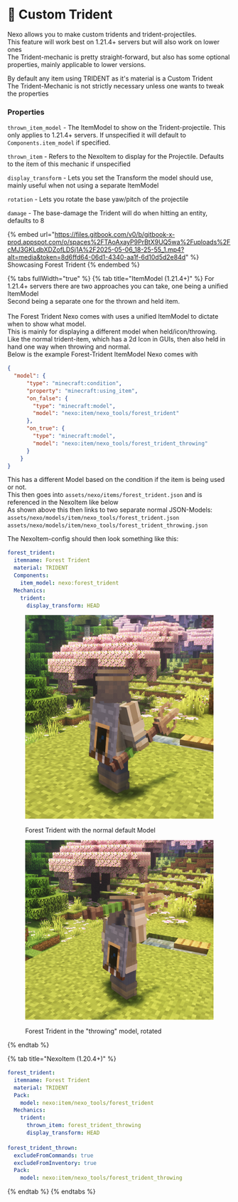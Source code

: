 # 🔱 Custom Trident

Nexo allows you to make custom tridents and trident-projectiles.\
This feature will work best on 1.21.4+ servers but will also work on lower ones\
The Trident-mechanic is pretty straight-forward, but also has some optional properties, mainly applicable to lower versions.

By default any item using TRIDENT as it's material is a Custom Trident\
The Trident-Mechanic is not strictly necessary unless one wants to tweak the properties

### Properties

`thrown_item_model` - The ItemModel to show on the Trident-projectile. This only applies to 1.21.4+ servers. If unspecified it will default to `Components.item_model` if specified.

`thrown_item` - Refers to the NexoItem to display for the Projectile. Defaults to the item of this mechanic if unspecified

`display_transform` - Lets you set the Transform the model should use, mainly useful when not using a separate ItemModel

`rotation` - Lets you rotate the base yaw/pitch of the projectile

`damage` - The base-damage the Trident will do when hitting an entity, defaults to 8

{% embed url="https://files.gitbook.com/v0/b/gitbook-x-prod.appspot.com/o/spaces%2FTAoAxayP9PrBtX9UQ5wa%2Fuploads%2FcMJ3GKLdbXDZofLDSj1A%2F2025-05-06_18-25-55_1.mp4?alt=media&token=8d6ffd64-06d1-4340-aa1f-6d10d5d2e84d" %}
Showcasing Forest Trident
{% endembed %}

{% tabs fullWidth="true" %}
{% tab title="ItemModel (1.21.4+)" %}
For 1.21.4+ servers there are two approaches you can take, one being a unified ItemModel\
Second being a separate one for the thrown and held item.\
\
The Forest Trident Nexo comes with uses a unified ItemModel to dictate when to show what model.\
This is mainly for displaying a different model when held/icon/throwing.\
Like the normal trident-item, which has a 2d Icon in GUIs, then also held in hand one way when throwing and normal.\
Below is the example Forest-Trident ItemModel Nexo comes with

```json
{
  "model": {
      "type": "minecraft:condition",
      "property": "minecraft:using_item",
      "on_false": {
        "type": "minecraft:model",
        "model": "nexo:item/nexo_tools/forest_trident"
      },
      "on_true": {
        "type": "minecraft:model",
        "model": "nexo:item/nexo_tools/forest_trident_throwing"
      }
    }
}
```

This has a different Model based on the condition if the item is being used or not.\
This then goes into `assets/nexo/items/forest_trident.json` and is referenced in the NexoItem like below\
As shown above this then links to two separate normal JSON-Models:\
`assets/nexo/models/item/nexo_tools/forest_trident.json`\
`assets/nexo/models/item/nexo_tools/forest_trident_throwing.json`&#x20;

The NexoItem-config should then look something like this:

```yaml
forest_trident:
  itemname: Forest Trident
  material: TRIDENT
  Components:
    item_model: nexo:forest_trident
  Mechanics:
    trident:
      display_transform: HEAD
```

<div><figure><img src="../.gitbook/assets/image (1) (1).png" alt=""><figcaption><p>Forest Trident with the normal default Model</p></figcaption></figure> <figure><img src="../.gitbook/assets/image (1).png" alt=""><figcaption><p>Forest Trident in the "throwing" model, rotated</p></figcaption></figure></div>
{% endtab %}

{% tab title="NexoItem (1.20.4+)" %}
```yaml
forest_trident:
  itemname: Forest Trident
  material: TRIDENT
  Pack:
    model: nexo:item/nexo_tools/forest_trident
  Mechanics:
    trident:
      thrown_item: forest_trident_throwing
      display_transform: HEAD

forest_trident_thrown:
  excludeFromCommands: true
  excludeFromInventory: true
  Pack:
    model: nexo:item/nexo_tools/forest_trident_throwing
```
{% endtab %}
{% endtabs %}
